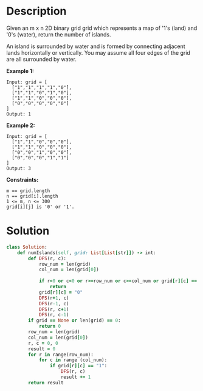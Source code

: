 # Description
Given an m x n 2D binary grid grid which represents a map of '1's (land) and '0's (water), return the number of islands.

An island is surrounded by water and is formed by connecting adjacent lands horizontally or vertically. You may assume all four edges of the grid are all surrounded by water.

**Example 1:**
```
Input: grid = [
  ["1","1","1","1","0"],
  ["1","1","0","1","0"],
  ["1","1","0","0","0"],
  ["0","0","0","0","0"]
]
Output: 1
```
**Example 2:**
```
Input: grid = [
  ["1","1","0","0","0"],
  ["1","1","0","0","0"],
  ["0","0","1","0","0"],
  ["0","0","0","1","1"]
]
Output: 3
```
**Constraints:**
```
m == grid.length
n == grid[i].length
1 <= m, n <= 300
grid[i][j] is '0' or '1'.
```
# Solution
```ruby
class Solution:
    def numIslands(self, grid: List[List[str]]) -> int:
        def DFS(r, c):
            row_num = len(grid)
            col_num = len(grid[0])
            
            if r<0 or c<0 or r>=row_num or c>=col_num or grid[r][c] == "0":
                return
            grid[r][c] = "0"
            DFS(r+1, c)
            DFS(r-1, c)
            DFS(r, c+1)
            DFS(r, c-1)
        if grid == None or len(grid) == 0:
            return 0
        row_num = len(grid)
        col_num = len(grid[0])
        r, c = 0, 0
        result = 0
        for r in range(row_num):
            for c in range (col_num):
                if grid[r][c] == "1":
                    DFS(r, c)
                    result += 1
        return result
```
